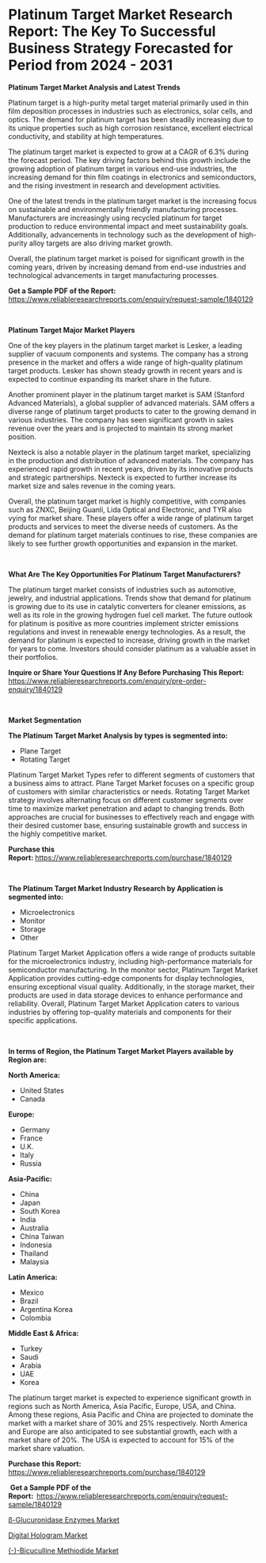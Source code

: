 <p><h1>Platinum Target Market Research Report: The Key To Successful Business Strategy Forecasted for Period from 2024 - 2031</h1></p><p><strong>Platinum Target Market Analysis and Latest Trends</strong></p>
<p><p>Platinum target is a high-purity metal target material primarily used in thin film deposition processes in industries such as electronics, solar cells, and optics. The demand for platinum target has been steadily increasing due to its unique properties such as high corrosion resistance, excellent electrical conductivity, and stability at high temperatures.</p><p>The platinum target market is expected to grow at a CAGR of 6.3% during the forecast period. The key driving factors behind this growth include the growing adoption of platinum target in various end-use industries, the increasing demand for thin film coatings in electronics and semiconductors, and the rising investment in research and development activities.</p><p>One of the latest trends in the platinum target market is the increasing focus on sustainable and environmentally friendly manufacturing processes. Manufacturers are increasingly using recycled platinum for target production to reduce environmental impact and meet sustainability goals. Additionally, advancements in technology such as the development of high-purity alloy targets are also driving market growth.</p><p>Overall, the platinum target market is poised for significant growth in the coming years, driven by increasing demand from end-use industries and technological advancements in target manufacturing processes.</p></p>
<p><strong>Get a Sample PDF of the Report:&nbsp;</strong> <a href="https://www.reliableresearchreports.com/enquiry/request-sample/1840129">https://www.reliableresearchreports.com/enquiry/request-sample/1840129</a></p>
<p>&nbsp;</p>
<p><strong>Platinum Target Major Market Players</strong></p>
<p><p>One of the key players in the platinum target market is Lesker, a leading supplier of vacuum components and systems. The company has a strong presence in the market and offers a wide range of high-quality platinum target products. Lesker has shown steady growth in recent years and is expected to continue expanding its market share in the future.</p><p>Another prominent player in the platinum target market is SAM (Stanford Advanced Materials), a global supplier of advanced materials. SAM offers a diverse range of platinum target products to cater to the growing demand in various industries. The company has seen significant growth in sales revenue over the years and is projected to maintain its strong market position.</p><p>Nexteck is also a notable player in the platinum target market, specializing in the production and distribution of advanced materials. The company has experienced rapid growth in recent years, driven by its innovative products and strategic partnerships. Nexteck is expected to further increase its market size and sales revenue in the coming years.</p><p>Overall, the platinum target market is highly competitive, with companies such as ZNXC, Beijing Guanli, Lida Optical and Electronic, and TYR also vying for market share. These players offer a wide range of platinum target products and services to meet the diverse needs of customers. As the demand for platinum target materials continues to rise, these companies are likely to see further growth opportunities and expansion in the market.</p></p>
<p>&nbsp;</p>
<p><strong>What Are The Key Opportunities For Platinum Target Manufacturers?</strong></p>
<p><p>The platinum target market consists of industries such as automotive, jewelry, and industrial applications. Trends show that demand for platinum is growing due to its use in catalytic converters for cleaner emissions, as well as its role in the growing hydrogen fuel cell market. The future outlook for platinum is positive as more countries implement stricter emissions regulations and invest in renewable energy technologies. As a result, the demand for platinum is expected to increase, driving growth in the market for years to come. Investors should consider platinum as a valuable asset in their portfolios.</p></p>
<p><strong>Inquire or Share Your Questions If Any Before Purchasing This Report:</strong> <a href="https://www.reliableresearchreports.com/enquiry/pre-order-enquiry/1840129">https://www.reliableresearchreports.com/enquiry/pre-order-enquiry/1840129</a></p>
<p>&nbsp;</p>
<p><strong>Market Segmentation</strong></p>
<p><strong>The Platinum Target Market Analysis by types is segmented into:</strong></p>
<p><ul><li>Plane Target</li><li>Rotating Target</li></ul></p>
<p><p>Platinum Target Market Types refer to different segments of customers that a business aims to attract. Plane Target Market focuses on a specific group of customers with similar characteristics or needs. Rotating Target Market strategy involves alternating focus on different customer segments over time to maximize market penetration and adapt to changing trends. Both approaches are crucial for businesses to effectively reach and engage with their desired customer base, ensuring sustainable growth and success in the highly competitive market.</p></p>
<p><strong>Purchase this Report:&nbsp;</strong><a href="https://www.reliableresearchreports.com/purchase/1840129">https://www.reliableresearchreports.com/purchase/1840129</a></p>
<p>&nbsp;</p>
<p><strong>The Platinum Target Market Industry Research by Application is segmented into:</strong></p>
<p><ul><li>Microelectronics</li><li>Monitor</li><li>Storage</li><li>Other</li></ul></p>
<p><p>Platinum Target Market Application offers a wide range of products suitable for the microelectronics industry, including high-performance materials for semiconductor manufacturing. In the monitor sector, Platinum Target Market Application provides cutting-edge components for display technologies, ensuring exceptional visual quality. Additionally, in the storage market, their products are used in data storage devices to enhance performance and reliability. Overall, Platinum Target Market Application caters to various industries by offering top-quality materials and components for their specific applications.</p></p>
<p>&nbsp;</p>
<p><strong>In terms of Region, the Platinum Target Market Players available by Region are:</strong></p>
<p>
    <p> <strong> North America: </strong>
        <ul>
            <li>United States</li>
            <li>Canada</li>
        </ul>
        </p> 
    <p> <strong> Europe: </strong>
        <ul>
            <li>Germany</li>
            <li>France</li>
            <li>U.K.</li>
            <li>Italy</li>
            <li>Russia</li>
        </ul>
        </p> 
    <p> <strong> Asia-Pacific: </strong>
        <ul>
            <li>China</li>
            <li>Japan</li>
            <li>South Korea</li>
            <li>India</li>
            <li>Australia</li>
            <li>China Taiwan</li>
            <li>Indonesia</li>
            <li>Thailand</li>
            <li>Malaysia</li>
        </ul>
        </p> 
    <p> <strong> Latin America: </strong>
        <ul>
            <li>Mexico</li>
            <li>Brazil</li>
            <li>Argentina Korea</li>
            <li>Colombia</li>
        </ul>
        </p> 
    <p> <strong> Middle East & Africa: </strong>
        <ul>
            <li>Turkey</li>
            <li>Saudi</li>
            <li>Arabia</li>
            <li>UAE</li>
            <li>Korea</li>
        </ul>
    </p>
    </p>
<p><p>The platinum target market is expected to experience significant growth in regions such as North America, Asia Pacific, Europe, USA, and China. Among these regions, Asia Pacific and China are projected to dominate the market with a market share of 30% and 25% respectively. North America and Europe are also anticipated to see substantial growth, each with a market share of 20%. The USA is expected to account for 15% of the market share valuation.</p></p>
<p><strong>Purchase this Report: </strong><a href="https://www.reliableresearchreports.com/purchase/1840129">https://www.reliableresearchreports.com/purchase/1840129</a></p>
<p>&nbsp;<strong>Get a Sample PDF of the Report:&nbsp;&nbsp;</strong><a href="https://www.reliableresearchreports.com/enquiry/request-sample/1840129">https://www.reliableresearchreports.com/enquiry/request-sample/1840129</a></p>
<p><strong></strong></p>
<p><p><a href="https://view.publitas.com/reportprime-1/b-glucuronidase-enzymes-market-size-share-trends-analysis-report-by-material-by-type-by-end-user-by-region-and-segment-forecasts-2024-2031/">β-Glucuronidase Enzymes Market</a></p><p><a href="https://view.publitas.com/reportprime-1/digital-hologram-market-size-share-trends-analysis-report-by-material-by-type-by-end-user-by-region-and-segment-forecasts-2024-2031/">Digital Hologram Market</a></p><p><a href="https://view.publitas.com/reportprime-1/bicuculline-methiodide-market-size-and-growth-market-segmentation-regional-and-country-breakdowns-and-market-trends-for-period-from-2024-2031/">(-)-Bicuculline Methiodide Market</a></p></p>